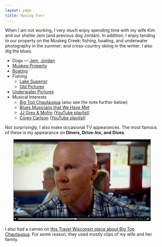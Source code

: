```yaml
---
layout: page
title: Having Fun!
---
```


When I am not working, I very much enjoy spending time with my wife Kim and our sheltie Jem (and previous dog Jordan). In addition, I enjoy tending to our property on the Muskeg Creek; fishing, boating, and underwater photography in the summer; and cross-country skiing in the winter.  I also dig the blues.

* Dogs — [Jem](Jem), [Jordan](Jordan)
* [Muskeg Property](https://picasaweb.google.com/107081804861686762583/Muskeg?authuser=0&authkey=Gv1sRgCOTGkMWKqM2WlAE&feat=directlink)
* [Boating](https://picasaweb.google.com/dogle.nc/IslandJem02?authuser=0&authkey=Gv1sRgCInn54iGmcmt9gE&feat=directlink)
* Fishing
    * [Lake Superior](https://picasaweb.google.com/107081804861686762583/Fishing02?authuser=0&authkey=Gv1sRgCLun1dTYjt-oeg&feat=directlink)
    * [Old Pictures](https://picasaweb.google.com/dogle.nc/Fishing?authuser=0&authkey=Gv1sRgCJuihNaA56Crbw&feat=directlink)
* [Underwater Pictures](https://picasaweb.google.com/dogle.nc/UnderwaterPictures?authuser=0&feat=directlink)
* Musical Interests
    * [Big Top Chautauqua](http://www.bigtop.org/) (also see the note further below)
    * [Blues Musicians that We Have Met](https://picasaweb.google.com/dogle.nc/Blues?authuser=0&authkey=Gv1sRgCMGH7euwxIW5wQE&feat=directlink)
    * [JJ Grey & Mofro](http://www.jjgrey.com/) ([YouTube playlist](http://www.youtube.com/playlist?list=PLQke-OARNtwS89p5IcBG283E2Mm05YHCE))
    * [Corey Carlson](http://coreycarlsonmusic.com/) ([YouTube playlist](http://www.youtube.com/playlist?list=PLQke-OARNtwQVWEeyVPSPdEbQGEOSZ_PT))

Not surprisingly, I also make occasional TV appearances.  The most famous of these is my appearance on **Diners, Drive-Ins, and Dives**.

<div style="text-align:center">
  <a href="http://www.foodnetwork.com/videos/delta-diner-0235415.html">
    <img src="../img/Video_DDD.JPG" alt="Derek on Triple-D" width="450px">
  </a>
</div>

I also had a cameo on [this Travel Wisconsin piece about Big Top Chautauqua](http://www.travelwisconsin.com/media-gallery/media/a-night-at-big-top-chautauqua-concert-under-a-tent-music-in-wisconsin-170539).  For some reason, they used mostly clips of my wife and her family.
